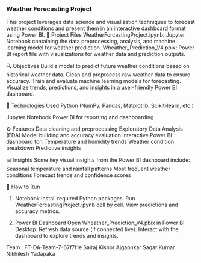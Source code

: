 ### Weather Forecasting Project

This project leverages data science and visualization techniques to forecast weather conditions and present them in an interactive dashboard format using Power BI.
📁 Project Files
WeatherForcastingProject.ipynb: Jupyter Notebook containing the data preprocessing, analysis, and machine learning model for weather prediction.
Wheather_Prediction_V4.pbix: Power BI report file with visualizations for weather data and prediction outputs.


🔍 Objectives
Build a model to predict future weather conditions based on historical weather data.
Clean and preprocess raw weather data to ensure accuracy.
Train and evaluate machine learning models for forecasting.
Visualize trends, predictions, and insights in a user-friendly Power BI dashboard.


🧪 Technologies Used
Python (NumPy, Pandas, Matplotlib, Scikit-learn, etc.)

Jupyter Notebook
Power BI for reporting and dashboarding

⚙️ Features
Data cleaning and preprocessing
Exploratory Data Analysis (EDA)
Model building and accuracy evaluation
Interactive Power BI dashboard for:
Temperature and humidity trends
Weather condition breakdown
Predictive insights


📊 Insights
Some key visual insights from the Power BI dashboard include:
Seasonal temperature and rainfall patterns
Most frequent weather conditions
Forecast trends and confidence scores


📌 How to Run
1. Notebook
Install required Python packages.
Run WeatherForcastingProject.ipynb cell by cell.
View predictions and accuracy metrics.

2. Power BI Dashboard
Open Wheather_Prediction_V4.pbix in Power BI Desktop.
Refresh data source (if connected live).
Interact with the dashboard to explore trends and insights.



Team : FT-DA-Team-7-67f7f1e
Sairaj Kishor Ajgaonkar
Sagar Kumar
Nikhilesh Yadapaka
